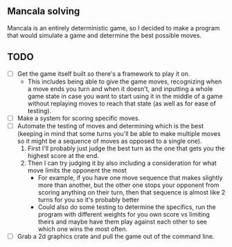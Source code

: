 ## Mancala solving
Mancala is an entirely deterministic game, so I decided to make a program that would simulate a game and determine the best possible moves.

## TODO
- [ ] Get the game itself built so there's a framework to play it on.
   - This includes being able to give the game moves, recognizing when a move ends you turn and when it doesn't, and inputting a whole game state in case you want to start using it in the middle of a game without replaying moves to reach that state (as well as for ease of testing).
- [ ] Make a system for scoring specific moves.
- [ ] Automate the testing of moves and determining which is the best (keeping in mind that some turns you'll be able to make multiple moves so it might be a sequence of moves as opposed to a single one).
   1. First I'll probably just judge the best turn as the one that gets you the highest score at the end.
   2. Then I can try judging it by also including a  consideration for what move limits the opponent the most
      - For example, if you have one move sequence that makes slightly more than another, but the other one stops your opponent from scoring anything on their turn, then that sequence is almost like 2 turns for you so it's probably better
      - Could also do some testing to determine the specifics, run the program with different weights for you own score vs limiting theirs and maybe have them play against each other to see which one wins the most often.
- [ ] Grab a 2d graphics crate and pull the game out of the command line.